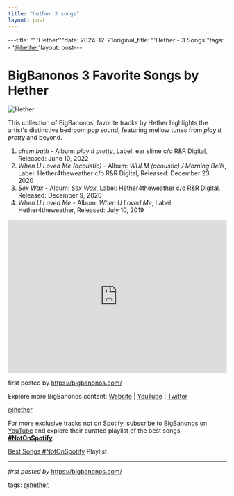 ```yaml
---
title: "hether 3 songs"
layout: post
---
```

---title: "' 'Hether''"date: 2024-12-21original_title: "'Hether - 3 Songs'"tags:  - '[@hether](/tags/hether/)'layout: post---<h1>BigBanonos 3 Favorite Songs by Hether</h1><img alt="Hether" src="https://blogger.googleusercontent.com/img/b/R29vZ2xl/AVvXsEgG01uChssQECVkZYW1URLdehtS3a3JdGL19Vc0igI1bJAHfJlDpKteBcXPfUzcIaQrVKS_dZyiI0hCHdPlmTzj-jai_BH8c4FcRhQOitA9wrOiTNS1iN46rc10-mce3-N512WQilDYO5i9/s812/hether.jpg" /> <p>This collection of BigBanonos' favorite tracks by Hether highlights the artist's distinctive bedroom pop sound, featuring mellow tunes from *play it pretty* and beyond.</p> <ol> <li><em>chem bath</em> - Album: <em>play it pretty</em>, Label: ear slime c/o R&R Digital, Released: June 10, 2022</li> <li><em>When U Loved Me (acoustic)</em> - Album: <em>WULM (acoustic) / Morning Bells</em>, Label: Hether4theweather c/o R&R Digital, Released: December 23, 2020</li> <li><em>Sex Wax</em> - Album: <em>Sex Wax</em>, Label: Hether4theweather c/o R&R Digital, Released: December 9, 2020</li> <li><em>When U Loved Me</em> - Album: <em>When U Loved Me</em>, Label: Hether4theweather, Released: July 10, 2019</li></ol> <div> <iframe allow="autoplay; clipboard-write; encrypted-media; fullscreen; picture-in-picture" allowfullscreen="" frameborder="0" height="352" loading="lazy" src="https://open.spotify.com/embed/playlist/0dqIw7hVAkhfTVCiROVsUv?utm_source=generator" width="100%"></iframe></div> <p>first posted by https://bigbanonos.com/</p> <div> <p>Explore more BigBanonos content: <a href="https://bigbanonos.com/">Website</a> | <a href="https://www.youtube.com/[@BigBanonos](/tags/BigBanonos/)">YouTube</a> | <a href="https://x.com/bigbanonos">Twitter</a></p></div> <!--Tags--><p>[@hether](/tags/hether/)</p><!--Subscribe and Playlist Links--><div>    <p>For more exclusive tracks not on Spotify, subscribe to <a href="https://www.youtube.com/[@BigBanonos](/tags/BigBanonos/)" target="_blank">BigBanonos on YouTube</a> and explore their curated playlist of the best songs <strong>[#NotOnSpotify](/tags/NotOnSpotify/)</strong>.</p>    <p><a href="https://www.youtube.com/playlist?list=PLtuNtuTatqI0kFahUCbtbfenC_ET5O_tr" target="_blank">Best Songs [#NotOnSpotify](/tags/NotOnSpotify/) Playlist<br /></a></p></div><hr /><p><em>first posted by</em> <a href="https://bigbanonos.com/" rel="noopener" target="_new">https://bigbanonos.com/</a></p><p>tags: [@hether](/tags/hether/),</p>